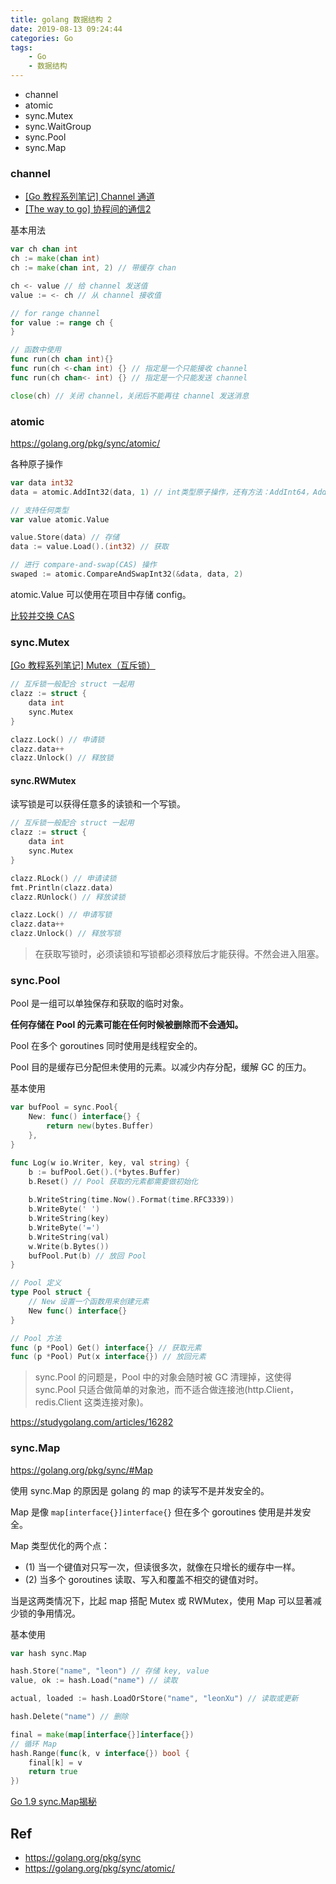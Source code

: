 ```yaml
---
title: golang 数据结构 2
date: 2019-08-13 09:24:44
categories: Go
tags:
    - Go
    - 数据结构
---
```


* channel
* atomic
* sync.Mutex
* sync.WaitGroup
* sync.Pool
* sync.Map

### channel

* [[Go 教程系列笔记] Channel 通道](https://blog.weixinote.com/2018/08/01/Go-%E6%95%99%E7%A8%8B%E7%B3%BB%E5%88%97%E7%AC%94%E8%AE%B0-Channel-%E9%80%9A%E9%81%93/)
* [[The way to go] 协程间的通信2](mweblib://15180603768126)

基本用法

<!--more-->

```go
var ch chan int 
ch := make(chan int)
ch := make(chan int, 2) // 带缓存 chan

ch <- value // 给 channel 发送值
value := <- ch // 从 channel 接收值

// for range channel
for value := range ch {
}

// 函数中使用
func run(ch chan int){}
func run(ch <-chan int) {} // 指定是一个只能接收 channel 
func run(ch chan<- int) {} // 指定是一个只能发送 channel 

close(ch) // 关闭 channel，关闭后不能再往 channel 发送消息
```

### atomic

https://golang.org/pkg/sync/atomic/

各种原子操作

```go
var data int32
data = atomic.AddInt32(data, 1) // int类型原子操作，还有方法：AddInt64，AddUint32 etc.

// 支持任何类型
var value atomic.Value

value.Store(data) // 存储
data := value.Load().(int32) // 获取

// 进行 compare-and-swap(CAS) 操作
swaped := atomic.CompareAndSwapInt32(&data, data, 2)
```

atomic.Value 可以使用在项目中存储 config。

[比较并交换 CAS](https://zh.wikipedia.org/wiki/%E6%AF%94%E8%BE%83%E5%B9%B6%E4%BA%A4%E6%8D%A2)

### sync.Mutex

[[Go 教程系列笔记] Mutex（互斥锁）](https://blog.weixinote.com/2018/08/01/Go-%E6%95%99%E7%A8%8B%E7%B3%BB%E5%88%97%E7%AC%94%E8%AE%B0-Mutex%EF%BC%88%E4%BA%92%E6%96%A5%E9%94%81%EF%BC%89/)

```go
// 互斥锁一般配合 struct 一起用
clazz := struct {
    data int
    sync.Mutex
}

clazz.Lock() // 申请锁
clazz.data++
clazz.Unlock() // 释放锁
```

#### sync.RWMutex

读写锁是可以获得任意多的读锁和一个写锁。

```go
// 互斥锁一般配合 struct 一起用
clazz := struct {
    data int
    sync.Mutex
}

clazz.RLock() // 申请读锁
fmt.Println(clazz.data)
clazz.RUnlock() // 释放读锁

clazz.Lock() // 申请写锁
clazz.data++
clazz.Unlock() // 释放写锁
```

> 在获取写锁时，必须读锁和写锁都必须释放后才能获得。不然会进入阻塞。

### sync.Pool

Pool 是一组可以单独保存和获取的临时对象。

**任何存储在 Pool 的元素可能在任何时候被删除而不会通知。**

Pool 在多个 goroutines 同时使用是线程安全的。

Pool 目的是缓存已分配但未使用的元素。以减少内存分配，缓解 GC 的压力。

基本使用

```go
var bufPool = sync.Pool{
	New: func() interface{} {
		return new(bytes.Buffer)
	},
}

func Log(w io.Writer, key, val string) {
    b := bufPool.Get().(*bytes.Buffer)
    b.Reset() // Pool 获取的元素都需要做初始化
    
    b.WriteString(time.Now().Format(time.RFC3339))
    b.WriteByte(' ')
    b.WriteString(key)
    b.WriteByte('=')
    b.WriteString(val)
    w.Write(b.Bytes())
    bufPool.Put(b) // 放回 Pool
}

// Pool 定义
type Pool struct {
    // New 设置一个函数用来创建元素
    New func() interface{}
}

// Pool 方法
func (p *Pool) Get() interface{} // 获取元素
func (p *Pool) Put(x interface{}) // 放回元素
```

> sync.Pool 的问题是，Pool 中的对象会随时被 GC 清理掉，这使得 sync.Pool 只适合做简单的对象池，而不适合做连接池(http.Client，redis.Client 这类连接对象)。

https://studygolang.com/articles/16282

### sync.Map

https://golang.org/pkg/sync/#Map

使用 sync.Map 的原因是 golang 的 map 的读写不是并发安全的。

Map 是像 `map[interface{}]interface{}` 但在多个 goroutines 使用是并发安全。

Map 类型优化的两个点：

* (1) 当一个键值对只写一次，但读很多次，就像在只增长的缓存中一样。
* (2) 当多个 goroutines 读取、写入和覆盖不相交的键值对时。

当是这两类情况下，比起 map 搭配 Mutex 或 RWMutex，使用 Map 可以显著减少锁的争用情况。

基本使用

```go
var hash sync.Map

hash.Store("name", "leon") // 存储 key, value
value, ok := hash.Load("name") // 读取

actual, loaded := hash.LoadOrStore("name", "leonXu") // 读取或更新

hash.Delete("name") // 删除

final = make(map[interface{}]interface{})
// 循环 Map
hash.Range(func(k, v interface{}) bool {
	final[k] = v
	return true
})
```

[Go 1.9 sync.Map揭秘](https://colobu.com/2017/07/11/dive-into-sync-Map/)

## Ref

* https://golang.org/pkg/sync
* https://golang.org/pkg/sync/atomic/